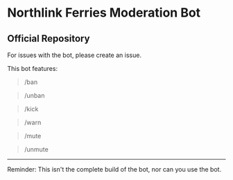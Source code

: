 # Northlink Ferries Moderation Bot
Official Repository
---
For issues with the bot, please create an issue.

This bot features:
> /ban <user> <reason Optional>

> /unban <user> <reason Optional>

> /kick <user> <reason Optional>

> /warn <user> <reason Optional>

> /mute <user>

> /unmute <user>

---

Reminder: This isn't the complete build of the bot, nor can you use the bot.